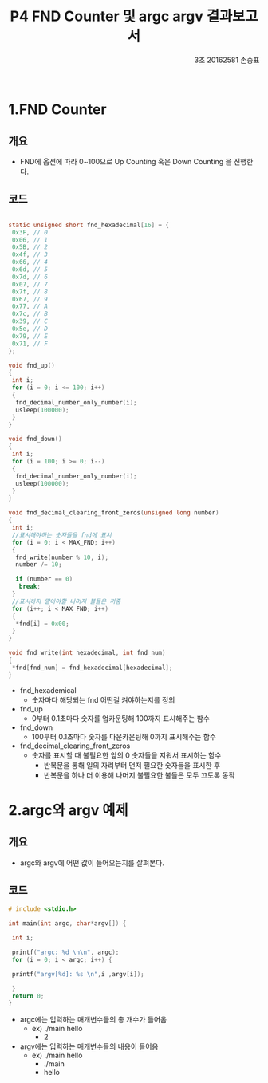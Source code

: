 # <center>P4 FND Counter 및 argc argv 결과보고서</center>

<div style="text-align: right"> 3조 20162581 손승표 </div>
<br></br>

# 1.FND Counter
## 개요
- FND에 옵션에 따라 0~100으로 Up Counting 혹은 Down Counting 을 진행한다.

## 코드
```c

static unsigned short fnd_hexadecimal[16] = {
 0x3F, // 0
 0x06, // 1
 0x5B, // 2
 0x4f, // 3
 0x66, // 4
 0x6d, // 5
 0x7d, // 6
 0x07, // 7
 0x7f, // 8
 0x67, // 9
 0x77, // A
 0x7c, // B
 0x39, // C
 0x5e, // D
 0x79, // E
 0x71, // F
};

void fnd_up()
{
 int i;
 for (i = 0; i <= 100; i++)
 {
  fnd_decimal_number_only_number(i);
  usleep(100000);
 }
}

void fnd_down()
{
 int i;
 for (i = 100; i >= 0; i--)
 {
  fnd_decimal_number_only_number(i);
  usleep(100000);
 }
}

void fnd_decimal_clearing_front_zeros(unsigned long number)
{
 int i;
 //표시해야하는 숫자들을 fnd에 표시
 for (i = 0; i < MAX_FND; i++)
 {
  fnd_write(number % 10, i);
  number /= 10;

  if (number == 0)
   break;
 }
 //표시하지 말아야할 나머지 불들은 꺼줌
 for (i++; i < MAX_FND; i++)
 {
  *fnd[i] = 0x00;
 }
}

void fnd_write(int hexadecimal, int fnd_num)
{
 *fnd[fnd_num] = fnd_hexadecimal[hexadecimal];
}

```
- fnd_hexademical
    - 숫자마다 해당되는 fnd 어떤걸 켜야하는지를 정의
- fnd_up
    - 0부터 0.1초마다 숫자를 업카운팅해 100까지 표시해주는 함수
- fnd_down
    - 100부터 0.1초마다 숫자를 다운카운팅해 0까지 표시해주는 함수
- fnd_decimal_clearing_front_zeros
    - 숫자를 표시할 때 불필요한 앞의 0 숫자들을 지워서 표시하는 함수
        - 반복문을 통해 일의 자리부터 먼저 필요한 숫자들을 표시한 후
        - 반복문을 하나 더 이용해 나머지 불필요한 불들은 모두 끄도록 동작

# 2.argc와 argv 예제

## 개요
- argc와 argv에 어떤 값이 들어오는지를 살펴본다.

## 코드
```c
# include <stdio.h>

int main(int argc, char*argv[]) {

 int i;

 printf("argc: %d \n\n", argc);
 for (i = 0; i < argc; i++) {

 printf("argv[%d]: %s \n",i ,argv[i]);

 }
 return 0;
}
````
- argc에는 입력하는 매개변수들의 총 개수가 들어옴
    - ex) ./main hello 
        - 2
- argv에는 입력하는 매개변수들의 내용이 들어옴
    - ex) ./main hello
        - ./main
        - hello